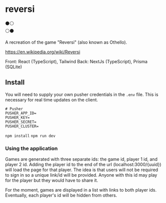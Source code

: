 # reversi

⚫️⚪️\
⚪️⚫️

A recreation of the game "Reversi" (also known as Othello).

<https://en.wikipedia.org/wiki/Reversi>

Front: React (TypeScript), Tailwind
Back: NextJs (TypeScript), Prisma (SQLite)

## Install

You will need to supply your own pusher credentials in the `.env` file. This is necessary for real time updates on the client.

```
# Pusher
PUSHER_APP_ID=
PUSHER_KEY=
PUSHER_SECRET=
PUSHER_CLUSTER=
```

`npm install`
`npm run dev`

### Using the application

Games are generated with three separate ids: the game id, player 1 id, and player 2 id. Adding the player id to the end of the url (localhost:3000/{uuid}) will load the page for that player. The idea is that users will not be required to sign in so a unique link/id will be provided. Anyone with this id may play for the player but they would have to share it.

For the moment, games are displayed in a list with links to both player ids. Eventually, each player's id will be hidden from others.
